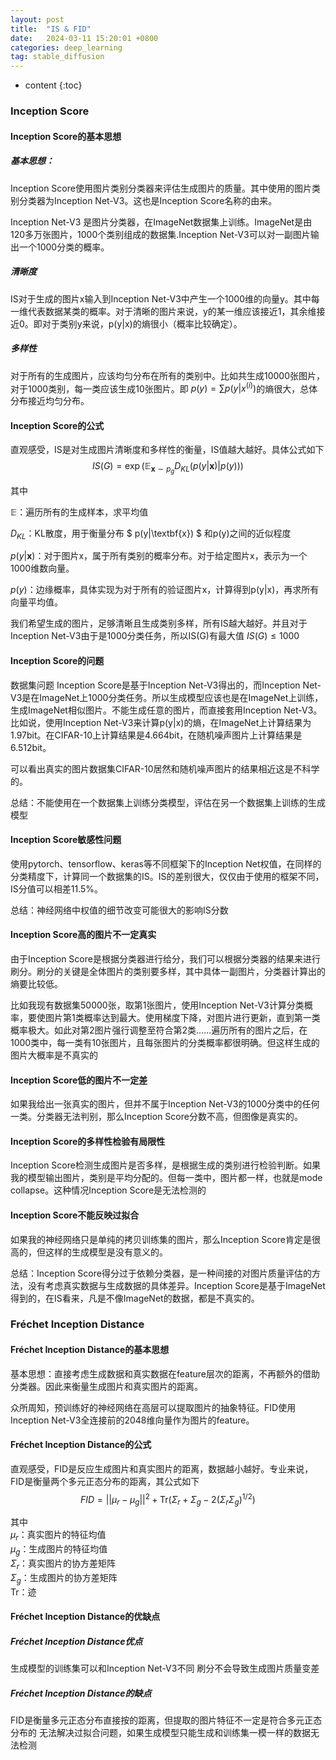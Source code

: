 ```yaml
---
layout: post
title:  "IS & FID"
date:   2024-03-11 15:20:01 +0800
categories: deep_learning
tag: stable_diffusion
---
```



* content
{:toc}
### Inception Score
#### Inception Score的基本思想
##### 基本思想：
Inception Score使用图片类别分类器来评估生成图片的质量。其中使用的图片类别分类器为Inception Net-V3。这也是Inception Score名称的由来。

Inception Net-V3 是图片分类器，在ImageNet数据集上训练。ImageNet是由120多万张图片，1000个类别组成的数据集.Inception Net-V3可以对一副图片输出一个1000分类的概率。

##### 清晰度
IS对于生成的图片x输入到Inception Net-V3中产生一个1000维的向量y。其中每一维代表数据某类的概率。对于清晰的图片来说，y的某一维应该接近1，其余维接近0。即对于类别y来说，p(y|x)的熵很小（概率比较确定）。

##### 多样性
对于所有的生成图片，应该均匀分布在所有的类别中。比如共生成10000张图片，对于1000类别，每一类应该生成10张图片。即 
$p(y) = \sum p(y|x^{(i)})$的熵很大，总体分布接近均匀分布。

#### Inception Score的公式
直观感受，IS是对生成图片清晰度和多样性的衡量，IS值越大越好。具体公式如下
$$
IS(G) = \exp(\mathbb{E}_{\textbf{x} \sim p_g} D_{KL}(p(y|\textbf{x}) | p(y)))
$$

其中

$\mathbb{E}$：遍历所有的生成样本，求平均值

$D_{KL}$：KL散度，用于衡量分布 $ p(y|\textbf{x}) $ 和p(y)之间的近似程度

$p(y|\textbf{x})$：对于图片x，属于所有类别的概率分布。对于给定图片x，表示为一个1000维数向量。

$p(y)$：边缘概率，具体实现为对于所有的验证图片x，计算得到p(y|x)，再求所有向量平均值。

我们希望生成的图片，足够清晰且生成类别多样，所有IS越大越好。并且对于Inception Net-V3由于是1000分类任务，所以IS(G)有最大值
$IS(G) \leq 1000$

#### Inception Score的问题
数据集问题
Inception Score是基于Inception Net-V3得出的，而Inception Net-V3是在ImageNet上1000分类任务。所以生成模型应该也是在ImageNet上训练，生成ImageNet相似图片。不能生成任意的图片，而直接套用Inception Net-V3。
比如说，使用Inception Net-V3来计算p(y|x)的熵，在ImageNet上计算结果为1.97bit。在CIFAR-10上计算结果是4.664bit，在随机噪声图片上计算结果是6.512bit。

可以看出真实的图片数据集CIFAR-10居然和随机噪声图片的结果相近这是不科学的。

总结：不能使用在一个数据集上训练分类模型，评估在另一个数据集上训练的生成模型

#### Inception Score敏感性问题

使用pytorch、tensorflow、keras等不同框架下的Inception Net权值，在同样的分类精度下，计算同一个数据集的IS。IS的差别很大，仅仅由于使用的框架不同，IS分值可以相差11.5%。

总结：神经网络中权值的细节改变可能很大的影响IS分数

#### Inception Score高的图片不一定真实

由于Inception Score是根据分类器进行给分，我们可以根据分类器的结果来进行刷分。刷分的关键是全体图片的类别要多样，其中具体一副图片，分类器计算出的熵要比较低。

比如我现有数据集50000张，取第1张图片，使用Inception Net-V3计算分类概率，要使图片第1类概率达到最大。使用梯度下降，对图片进行更新，直到第一类概率极大。如此对第2图片强行调整至符合第2类......遍历所有的图片之后，在1000类中，每一类有10张图片，且每张图片的分类概率都很明确。但这样生成的图片大概率是不真实的

#### Inception Score低的图片不一定差

如果我给出一张真实的图片，但并不属于Inception Net-V3的1000分类中的任何一类。分类器无法判别，那么Inception Score分数不高，但图像是真实的。

#### Inception Score的多样性检验有局限性

Inception Score检测生成图片是否多样，是根据生成的类别进行检验判断。如果我的模型输出图片，类别是平均分配的。但每一类中，图片都一样，也就是mode collapse。这种情况Inception Score是无法检测的

#### Inception Score不能反映过拟合

如果我的神经网络只是单纯的拷贝训练集的图片，那么Inception Score肯定是很高的，但这样的生成模型是没有意义的。

总结：Inception Score得分过于依赖分类器，是一种间接的对图片质量评估的方法，没有考虑真实数据与生成数据的具体差异。Inception Score是基于ImageNet得到的，在IS看来，凡是不像ImageNet的数据，都是不真实的。

### Fréchet Inception Distance
#### Fréchet Inception Distance的基本思想
基本思想：直接考虑生成数据和真实数据在feature层次的距离，不再额外的借助分类器。因此来衡量生成图片和真实图片的距离。

众所周知，预训练好的神经网络在高层可以提取图片的抽象特征。FID使用Inception Net-V3全连接前的2048维向量作为图片的feature。

#### Fréchet Inception Distance的公式
直观感受，FID是反应生成图片和真实图片的距离，数据越小越好。专业来说，FID是衡量两个多元正态分布的距离，其公式如下
$$
FID = ||\mu_r - \mu_g||^2 + \text{Tr}(\Sigma_r + \Sigma_g - 2(\Sigma_r\Sigma_g)^{1/2})
$$

其中\
$\mu_r$：真实图片的特征均值 \
$\mu_g$：生成图片的特征均值 \
$\Sigma_r$：真实图片的协方差矩阵 \
$\Sigma_g$：生成图片的协方差矩阵 \
$\text{Tr}$：迹
#### Fréchet Inception Distance的优缺点
##### Fréchet Inception Distance优点
生成模型的训练集可以和Inception Net-V3不同
刷分不会导致生成图片质量变差
##### Fréchet Inception Distance的缺点
FID是衡量多元正态分布直接按的距离，但提取的图片特征不一定是符合多元正态分布的
无法解决过拟合问题，如果生成模型只能生成和训练集一模一样的数据无法检测